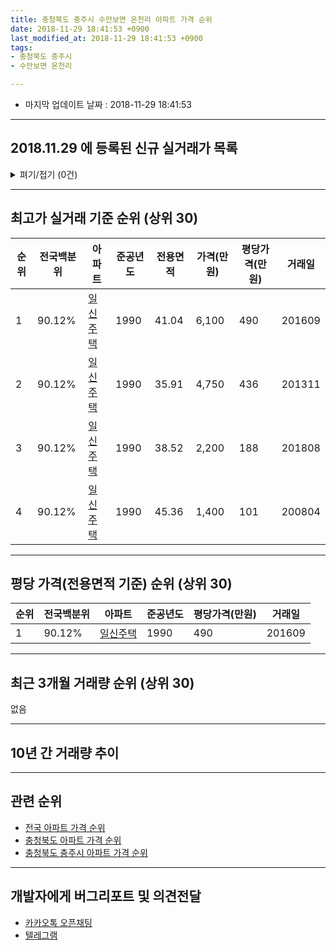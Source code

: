 ```yaml
---
title: 충청북도 충주시 수안보면 온천리 아파트 가격 순위
date: 2018-11-29 18:41:53 +0900
last_modified_at: 2018-11-29 18:41:53 +0900
tags:
- 충청북도 충주시
- 수안보면 온천리

---
```


* 마지막 업데이트 날짜 : 2018-11-29 18:41:53

---

## 2018.11.29 에 등록된 신규 실거래가 목록

<details>
<summary>펴기/접기 (0건)</summary>
<div markdown="1">

|아파트|준공년도|전용면적|가격(만원)|평당가격(만원)|거래일|전국백분위|
|---|---|---|---|---|---|---|
|없음|||||||


</div>
</details>

---

## 최고가 실거래 기준 순위 (상위 30)


|순위|전국백분위|아파트|준공년도|전용면적|가격(만원)|평당가격(만원)|거래일|
|---|---|---|---|---|---|---|---|
|1|90.12%|[일신주택](https://search.naver.com/search.naver?query=%EC%B6%A9%EC%B2%AD%EB%B6%81%EB%8F%84+%EC%B6%A9%EC%A3%BC%EC%8B%9C+%EC%88%98%EC%95%88%EB%B3%B4%EB%A9%B4+%EC%98%A8%EC%B2%9C%EB%A6%AC+%EC%9D%BC%EC%8B%A0%EC%A3%BC%ED%83%9D)|1990|41.04|6,100|490|201609|
|2|90.12%|[일신주택](https://search.naver.com/search.naver?query=%EC%B6%A9%EC%B2%AD%EB%B6%81%EB%8F%84+%EC%B6%A9%EC%A3%BC%EC%8B%9C+%EC%88%98%EC%95%88%EB%B3%B4%EB%A9%B4+%EC%98%A8%EC%B2%9C%EB%A6%AC+%EC%9D%BC%EC%8B%A0%EC%A3%BC%ED%83%9D)|1990|35.91|4,750|436|201311|
|3|90.12%|[일신주택](https://search.naver.com/search.naver?query=%EC%B6%A9%EC%B2%AD%EB%B6%81%EB%8F%84+%EC%B6%A9%EC%A3%BC%EC%8B%9C+%EC%88%98%EC%95%88%EB%B3%B4%EB%A9%B4+%EC%98%A8%EC%B2%9C%EB%A6%AC+%EC%9D%BC%EC%8B%A0%EC%A3%BC%ED%83%9D)|1990|38.52|2,200|188|201808|
|4|90.12%|[일신주택](https://search.naver.com/search.naver?query=%EC%B6%A9%EC%B2%AD%EB%B6%81%EB%8F%84+%EC%B6%A9%EC%A3%BC%EC%8B%9C+%EC%88%98%EC%95%88%EB%B3%B4%EB%A9%B4+%EC%98%A8%EC%B2%9C%EB%A6%AC+%EC%9D%BC%EC%8B%A0%EC%A3%BC%ED%83%9D)|1990|45.36|1,400|101|200804|


---

## 평당 가격(전용면적 기준) 순위 (상위 30)


|순위|전국백분위|아파트|준공년도|평당가격(만원)|거래일|
|---|---|---|---|---|---|
|1|90.12%|[일신주택](https://search.naver.com/search.naver?query=%EC%B6%A9%EC%B2%AD%EB%B6%81%EB%8F%84+%EC%B6%A9%EC%A3%BC%EC%8B%9C+%EC%88%98%EC%95%88%EB%B3%B4%EB%A9%B4+%EC%98%A8%EC%B2%9C%EB%A6%AC+%EC%9D%BC%EC%8B%A0%EC%A3%BC%ED%83%9D)|1990|490|201609|


---

## 최근 3개월 거래량 순위 (상위 30)

없음

---

## 10년 간 거래량 추이


<div style="width:100%;">
    <canvas id="deal_progress" height="250"></canvas>
</div>

<script>
new Chart(document.getElementById("deal_progress"), {
    type: 'line',
    data: {
        labels: ['200811','200812','200901','200902','200903','200904','200905','200906','200907','200908','200909','200910','200911','200912','201001','201002','201003','201004','201005','201006','201007','201008','201009','201010','201011','201012','201101','201102','201103','201104','201105','201106','201107','201108','201109','201110','201111','201112','201201','201202','201203','201204','201205','201206','201207','201208','201209','201210','201211','201212','201301','201302','201303','201304','201305','201306','201307','201308','201309','201310','201311','201312','201401','201402','201403','201404','201405','201406','201407','201408','201409','201410','201411','201412','201501','201502','201503','201504','201505','201506','201507','201508','201509','201510','201511','201512','201601','201602','201603','201604','201605','201606','201607','201608','201609','201610','201611','201612','201701','201702','201703','201704','201705','201706','201707','201708','201709','201710','201711','201712','201801','201802','201803','201804','201805','201806','201807','201808','201809','201810','201811'],
        datasets: [{
            label: '실거래 수',
            pointRadius: 1,
            data: [0, 0, 0, 0, 0, 0, 0, 0, 0, 0, 0, 0, 0, 0, 0, 0, 0, 0, 0, 0, 0, 0, 0, 0, 1, 0, 0, 0, 0, 0, 0, 0, 0, 0, 0, 0, 0, 0, 0, 0, 0, 0, 0, 0, 0, 0, 0, 0, 0, 0, 0, 0, 0, 0, 0, 0, 0, 0, 0, 0, 1, 0, 0, 0, 0, 0, 0, 0, 0, 0, 0, 0, 0, 0, 0, 0, 0, 0, 0, 0, 0, 0, 0, 0, 0, 0, 0, 0, 0, 0, 0, 0, 0, 0, 1, 0, 0, 0, 0, 0, 0, 0, 0, 0, 0, 0, 0, 1, 1, 0, 0, 0, 0, 0, 0, 0, 5, 1, 0, 0, 0],
            borderColor: "rgba(255, 201, 14, 1)",
            backgroundColor: "rgba(255, 201, 14, 0.5)",
            fill: true,
        }]
    },
    options: {
        responsive: true,
        title: {
            display: true,
            text: '10년간 거래량 추이'
        },
        tooltips: {
            mode: 'index',
            intersect: false,
        },
        hover: {
            mode: 'nearest',
            intersect: true
        },
        scales: {
            xAxes: [{
                display: true,
                scaleLabel: {
                    display: true,
                    labelString: '년/월'
                }
            }],
            yAxes: [{
                display: true,
                ticks: {
                    suggestedMin: 0,
                },
                scaleLabel: {
                    display: true,
                    labelString: '실거래 수'
                }
            }]
        }
    }
});

</script>


---

## 관련 순위

- [전국 아파트 가격 순위](https://inasie.github.io/apt-ranking/전국)
- [충청북도 아파트 가격 순위](https://inasie.github.io/apt-ranking/충청북도)
- [충청북도 충주시 아파트 가격 순위](https://inasie.github.io/apt-ranking/충청북도-충주시)


---

## 개발자에게 버그리포트 및 의견전달

- [카카오톡 오픈채팅](https://open.kakao.com/o/gLJUAP4)
- [텔레그램](https://t.me/inasie)

